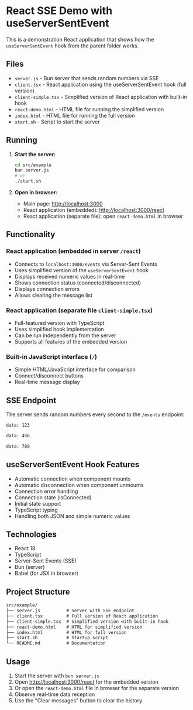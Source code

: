 # React SSE Demo with useServerSentEvent

This is a demonstration React application that shows how the `useServerSentEvent` hook from the parent folder works.

## Files

- `server.js` - Bun server that sends random numbers via SSE
- `client.tsx` - React application using the useServerSentEvent hook (full version)
- `client-simple.tsx` - Simplified version of React application with built-in hook
- `react-demo.html` - HTML file for running the simplified version
- `index.html` - HTML file for running the full version
- `start.sh` - Script to start the server

## Running

1. **Start the server:**

   ```bash
   cd src/example
   bun server.js
   # or
   ./start.sh
   ```

2. **Open in browser:**
   - Main page: <http://localhost:3000>
   - React application (embedded): <http://localhost:3000/react>
   - React application (separate file): open `react-demo.html` in browser

## Functionality

### React application (embedded in server `/react`)

- Connects to `localhost:3000/events` via Server-Sent Events
- Uses simplified version of the `useServerSentEvent` hook
- Displays received numeric values in real-time
- Shows connection status (connected/disconnected)
- Displays connection errors
- Allows clearing the message list

### React application (separate file `client-simple.tsx`)

- Full-featured version with TypeScript
- Uses simplified hook implementation
- Can be run independently from the server
- Supports all features of the embedded version

### Built-in JavaScript interface (`/`)

- Simple HTML/JavaScript interface for comparison
- Connect/disconnect buttons
- Real-time message display

## SSE Endpoint

The server sends random numbers every second to the `/events` endpoint:

```sh
data: 123

data: 456

data: 789
```

## useServerSentEvent Hook Features

- Automatic connection when component mounts
- Automatic disconnection when component unmounts
- Connection error handling
- Connection state (isConnected)
- Initial state support
- TypeScript typing
- Handling both JSON and simple numeric values

## Technologies

- React 18
- TypeScript
- Server-Sent Events (SSE)
- Bun (server)
- Babel (for JSX in browser)

## Project Structure

```txt
src/example/
├── server.js          # Server with SSE endpoint
├── client.tsx         # Full version of React application
├── client-simple.tsx  # Simplified version with built-in hook
├── react-demo.html    # HTML for simplified version
├── index.html         # HTML for full version
├── start.sh           # Startup script
└── README.md          # Documentation
```

## Usage

1. Start the server with `bun server.js`
2. Open <http://localhost:3000/react> for the embedded version
3. Or open the `react-demo.html` file in browser for the separate version
4. Observe real-time data reception
5. Use the "Clear messages" button to clear the history 